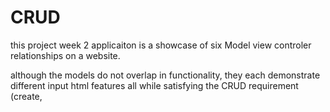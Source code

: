 # CRUD

this project week 2 applicaiton is a showcase of six Model view controler relationships on a website. 

although the models do not overlap in functionality, they each demonstrate different input html features all while satisfying the CRUD requirement
(create, 
